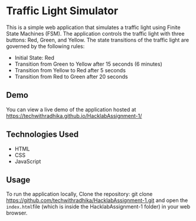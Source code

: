 # Traffic Light Simulator

This is a simple web application that simulates a traffic light using Finite State Machines (FSM). 
The application controls the traffic light with three buttons: Red, Green, and Yellow. 
The state transitions of the traffic light are governed by the following rules:

- Initial State: Red
- Transition from Green to Yellow after 15 seconds (6 minutes)
- Transition from Yellow to Red after 5 seconds
- Transition from Red to Green after 20 seconds

## Demo

You can view a live demo of the application hosted at https://techwithradhika.github.io/HacklabAssignment-1/

## Technologies Used

- HTML
- CSS
- JavaScript

## Usage

To run the application locally, 
Clone the repository: git clone https://github.com/techwithradhika/HacklabAssignment-1.git 
and open the `index.html`file (which is inside the HacklabAssignment-1 folder) in your web browser.
